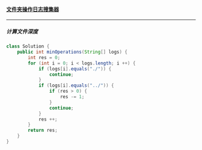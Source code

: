 #### <a href="https://leetcode.cn/problems/crawler-log-folder/">文件夹操作日志搜集器</a>

------------------

##### 计算文件深度

```java
class Solution {
    public int minOperations(String[] logs) {
        int res = 0;
        for (int i = 0; i < logs.length; i ++) {
            if (logs[i].equals("./")) {
                continue;
            }
            if (logs[i].equals("../")) {
                if (res > 0) {
                    res -= 1;
                }
                continue;
            }
            res ++;
        }
        return res;
    }
}
```

